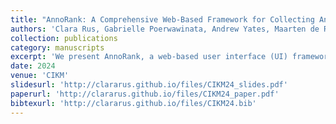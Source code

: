```yaml
---
title: "AnnoRank: A Comprehensive Web-Based Framework for Collecting Annotations and Assessing Rankings"
authors: 'Clara Rus, Gabrielle Poerwawinata, Andrew Yates, Maarten de Rijke'
collection: publications
category: manuscripts
excerpt: 'We present AnnoRank, a web-based user interface (UI) framework designed to facilitate collecting crowdsource annotations in the context of information retrieval. AnnoRank enables the collection of explicit and implicit annotations for a specified query and a single or multiple documents, allowing for the observation of user-selected items and the assignment of relevance judgments. Furthermore, AnnoRank allows for ranking comparisons, allowing for the visualization and evaluation of a ranked list generated by different fairness interventions, along with its utility and fairness metrics.'
date: 2024
venue: 'CIKM'
slidesurl: 'http://clararus.github.io/files/CIKM24_slides.pdf'
paperurl: 'http://clararus.github.io/files/CIKM24_paper.pdf'
bibtexurl: 'http://clararus.github.io/files/CIKM24.bib'
---
```


